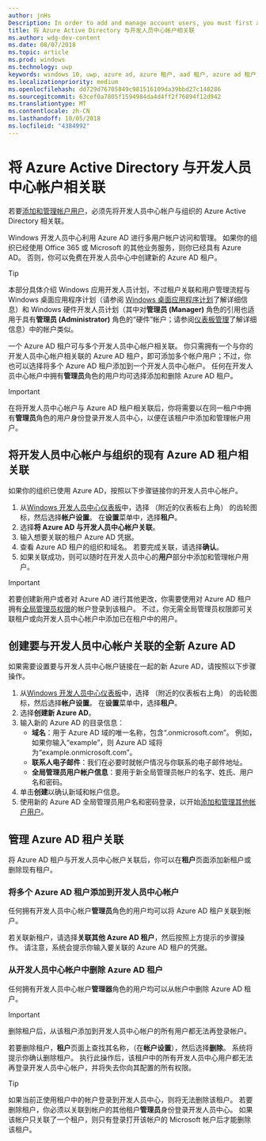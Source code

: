 ```yaml
---
author: jnHs
Description: In order to add and manage account users, you must first associate your Dev Center account with your organization's Azure Active Directory.
title: 将 Azure Active Directory 与开发人员中心帐户相关联
ms.author: wdg-dev-content
ms.date: 08/07/2018
ms.topic: article
ms.prod: windows
ms.technology: uwp
keywords: windows 10, uwp, azure ad, azure 租户, aad 租户, azure ad 租户, 租户管理, 租户
ms.localizationpriority: medium
ms.openlocfilehash: dd729d76705849c981516109da39bbd27c140286
ms.sourcegitcommit: 63cef0a7805f1594984da4d4ff2f76894f12d942
ms.translationtype: MT
ms.contentlocale: zh-CN
ms.lasthandoff: 10/05/2018
ms.locfileid: "4384992"
---
```

# <a name="associate-azure-active-directory-with-your-dev-center-account"></a>将 Azure Active Directory 与开发人员中心帐户相关联

若要[添加和管理帐户用户](add-users-groups-and-azure-ad-applications.md)，必须先将开发人员中心帐户与组织的 Azure Active Directory 相关联。 

Windows 开发人员中心利用 Azure AD 进行多用户帐户访问和管理。 如果你的组织已经使用 Office 365 或 Microsoft 的其他业务服务，则你已经具有 Azure AD。 否则，你可以免费在开发人员中心中创建新的 Azure AD 租户。

> [!TIP]
> 本部分具体介绍 Windows 应用开发人员计划，不过租户关联和用户管理流程与 Windows 桌面应用程序计划（请参阅 [Windows 桌面应用程序计划](https://docs.microsoft.com/windows/desktop/appxpkg/windows-desktop-application-program#add-and-manage-account-users)了解详细信息）和 Windows 硬件开发人员计划（其中对**管理员 (Manager)** 角色的引用也适用于具有**管理员 (Administrator)** 角色的“硬件”帐户；请参阅[仪表板管理](https://docs.microsoft.com/windows-hardware/drivers/dashboard/dashboard-administration)了解详细信息）中的帐户类似。

一个 Azure AD 租户可与多个开发人员中心帐户相关联。 你只需拥有一个与你的开发人员中心帐户相关联的 Azure AD 租户，即可添加多个帐户用户；不过，你也可以选择将多个 Azure AD 租户添加到一个开发人员中心帐户。 任何在开发人员中心帐户中拥有**管理员**角色的用户均可选择添加和删除 Azure AD 租户。

> [!IMPORTANT]
> 在将开发人员中心帐户与 Azure AD 租户相关联后，你将需要以在同一租户中拥有**管理员**角色的用户身份登录开发人员中心，以便在该租户中添加和管理帐户用户。


## <a name="associate-your-dev-center-account-with-your-organizations-existing-azure-ad-tenant"></a>将开发人员中心帐户与组织的现有 Azure AD 租户相关联

如果你的组织已使用 Azure AD，按照以下步骤链接你的开发人员中心帐户。

1.  从[Windows 开发人员中心仪表板](https://partner.microsoft.com/dashboard)中，选择 （附近的仪表板右上角） 的齿轮图标，然后选择**帐户设置**。 在**设置**菜单中，选择**租户**。
2.  选择**将 Azure AD 与开发人员中心帐户关联**。
3.  输入想要关联的租户 Azure AD 凭据。
4.  查看 Azure AD 租户的组织和域名。 若要完成关联，请选择**确认**。
5.  如果关联成功，则可以随时在开发人员中心的**用户**部分中添加和管理帐户用户。

> [!IMPORTANT]
> 若要创建新用户或者对 Azure AD 进行其他更改，你需要使用对 Azure AD 租户拥有[全局管理员权限](https://docs.microsoft.com/azure/active-directory/users-groups-roles/directory-assign-admin-roles)的帐户登录到该租户。 不过，你无需全局管理员权限即可关联租户或向开发人员中心帐户中添加已在租户中的用户。


## <a name="create-a-brand-new-azure-ad-to-associate-with-your-dev-center-account"></a>创建要与开发人员中心帐户关联的全新 Azure AD

如果需要设置要与开发人员中心帐户链接在一起的新 Azure AD，请按照以下步骤操作。

1.  从[Windows 开发人员中心仪表板](https://partner.microsoft.com/dashboard)中，选择 （附近的仪表板右上角） 的齿轮图标，然后选择**帐户设置**。 在**设置**菜单中，选择**租户**。
2.  选择**创建新 Azure AD**。
3.  输入新的 Azure AD 的目录信息：
    - **域名**：用于 Azure AD 域的唯一名称，包含“.onmicrosoft.com”。 例如，如果你输入“example”，则 Azure AD 域将为“example.onmicrosoft.com”。
    - **联系人电子邮件**：我们在必要时就帐户情况与你联系的电子邮件地址。
    - **全局管理员用户帐户信息**：要用于新全局管理员帐户的名字、姓氏、用户名和密码。
4.  单击**创建**以确认新域和帐户信息。
5.  使用新的 Azure AD 全局管理员用户名和密码登录，以开始[添加和管理其他帐户用户](add-users-groups-and-azure-ad-applications.md)。


## <a name="manage-azure-ad-tenant-associations"></a>管理 Azure AD 租户关联

将 Azure AD 租户与开发人员中心帐户关联后，你可以在**租户**页面添加新租户或删除现有租户。


### <a name="add-multiple-azure-ad-tenants-to-your-dev-center-account"></a>将多个 Azure AD 租户添加到开发人员中心帐户

任何拥有开发人员中心帐户**管理员**角色的用户均可以将 Azure AD 租户关联到帐户。

若关联新租户，请选择**关联其他 Azure AD 租户**，然后按照上方提示的步骤操作。 请注意，系统会提示你输入要关联的 Azure AD 租户的凭据。


### <a name="remove-an-azure-ad-tenant-from-your-dev-center-account"></a>从开发人员中心帐户中删除 Azure AD 租户

任何拥有开发人员中心帐户**管理器**角色的用户均可以从帐户中删除 Azure AD 租户。

> [!IMPORTANT]
> 删除租户后，从该租户添加到开发人员中心帐户的所有用户都无法再登录帐户。 

若要删除租户，**租户**页面上查找其名称，（在**帐户设置**），然后选择**删除**。 系统将提示你确认删除租户。 执行此操作后，该租户中的所有开发人员中心用户都无法再登录开发人员中心帐户，并将失去你向其配置的所有权限。

> [!TIP]
> 如果当前正使用租户中的帐户登录到开发人员中心，则将无法删除该租户。 若要删除租户，你必须以关联到帐户的其他租户**管理员**身份登录开发人员中心。 如果该帐户只关联了一个租户，则只有登录打开该帐户的 Microsoft 帐户后才能删除该租户。


